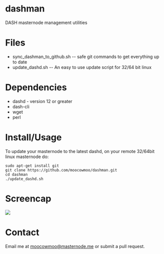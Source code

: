 # dashman

DASH masternode management utilities

# Files

* sync_dashman_to_github.sh -- safe git commands to get everything up to date
* update_dashd.sh -- An easy to use update script for 32/64 bit linux

# Dependencies

* dashd - version 12 or greater
* dash-cli
* wget
* perl

# Install/Usage

To update your masternode to the latest dashd, on your remote 32/64bit linux
masternode do:

    sudo apt-get install git
    git clone https://github.com/moocowmoo/dashman.git
    cd dashman
    ./update_dashd.sh

# Screencap

<img src="https://masternode.me/downloads/dashman-screencap.png?_=1">

# Contact

Email me at moocowmoo@masternode.me or submit a pull request.

